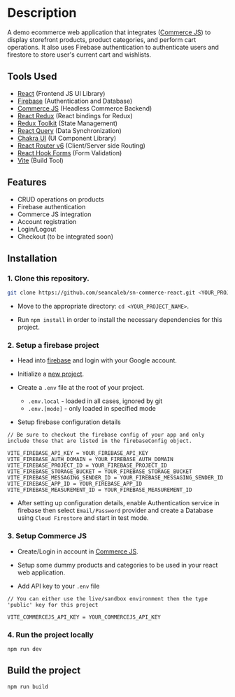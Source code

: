 # Description
A demo ecommerce web application that integrates ([Commerce JS](https://commercejs.com/docs/api/)) to display storefront products, product categories, and perform cart operations. It also uses Firebase authentication to authenticate users and firestore to store user's current cart and wishlists.

## Tools Used

- [React](https://reactjs.org/) (Frontend JS UI Library)
- [Firebase](https://firebase.google.com/docs/web/setup) (Authentication and Database)
- [Commerce JS](https://commercejs.com/for/developers) (Headless Commerce Backend)
- [React Redux](https://react-redux.js.org/) (React bindings for Redux)
- [Redux Toolkit](https://redux-toolkit.js.org/) (State Management)
- [React Query](https://react-query.tanstack.com/) (Data Synchronization)
- [Chakra UI](https://chakra-ui.com/) (UI Component Library)
- [React Router v6](https://reactrouter.com/docs/en/v6) (Client/Server side Routing)
- [React Hook Forms](https://react-hook-form.com/) (Form Validation)
- [Vite](https://vitejs.dev/guide) (Build Tool)

## Features
- CRUD operations on products
- Firebase authentication
- Commerce JS integration
- Account registration
- Login/Logout
- Checkout (to be integrated soon)

## Installation

### 1. Clone this repository.

```bash
git clone https://github.com/seancaleb/sn-commerce-react.git <YOUR_PROJECT_NAME>
```

- Move to the appropriate directory: `cd <YOUR_PROJECT_NAME>`.

- Run `npm install` in order to install the necessary dependencies for this project.

### 2. Setup a firebase project
- Head into [firebase](https://firebase.google.com/) and login with your Google account.

- Initialize a [new project](https://console.firebase.google.com/u/0/).

- Create a `.env` file at the root of your project.
    - `.env.local` - loaded in all cases, ignored by git
    - `.env.[mode]` - only loaded in specified mode   

- Setup firebase configuration details
```
// Be sure to checkout the firebase config of your app and only include those that are listed in the firebaseConfig object.

VITE_FIREBASE_API_KEY = YOUR_FIREBASE_API_KEY
VITE_FIREBASE_AUTH_DOMAIN = YOUR_FIREBASE_AUTH_DOMAIN
VITE_FIREBASE_PROJECT_ID = YOUR_FIREBASE_PROJECT_ID
VITE_FIREBASE_STORAGE_BUCKET = YOUR_FIREBASE_STORAGE_BUCKET
VITE_FIREBASE_MESSAGING_SENDER_ID = YOUR_FIREBASE_MESSAGING_SENDER_ID
VITE_FIREBASE_APP_ID = YOUR_FIREBASE_APP_ID
VITE_FIREBASE_MEASUREMENT_ID = YOUR_FIREBASE_MEASUREMENT_ID
```

- After setting up configuration details, enable Authentication service in firebase then select `Email/Password` provider and create a Database using `Cloud Firestore` and start in test mode.

### 3. Setup Commerce JS 
- Create/Login in account in [Commerce JS](https://commercejs.com/for/developers).

- Setup some dummy products and categories to be used in your react web application.

- Add API key to your `.env` file
```
// You can either use the live/sandbox environment then the type 'public' key for this project

VITE_COMMERCEJS_API_KEY = YOUR_COMMERCEJS_API_KEY
```

### 4. Run the project locally
```
npm run dev
```

## Build the project
```
npm run build
```

